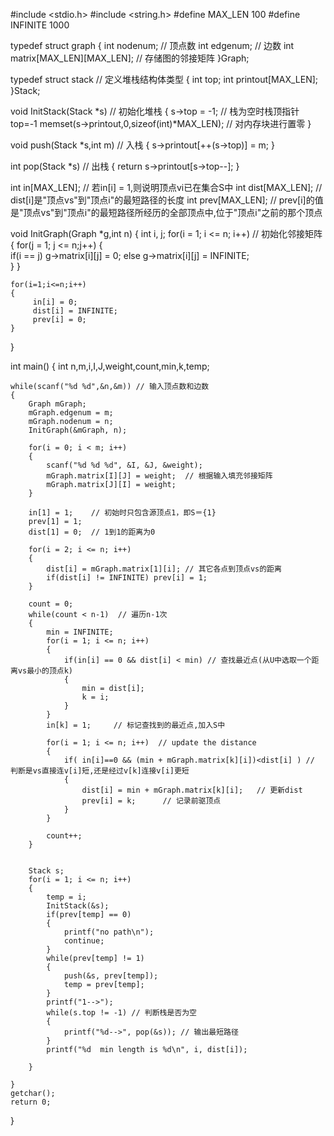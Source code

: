 #include <stdio.h> 
#include <string.h> 
#define MAX_LEN 100 
#define INFINITE 1000       

typedef struct graph 
{ 
    int nodenum;             // 顶点数
    int edgenum;             // 边数
    int matrix[MAX_LEN][MAX_LEN];  // 存储图的邻接矩阵
}Graph; 
 
typedef struct stack          // 定义堆栈结构体类型
{ 
    int  top; 
    int  printout[MAX_LEN]; 
}Stack; 
 
void InitStack(Stack *s)   // 初始化堆栈
{ 
    s->top = -1;            // 栈为空时栈顶指针top=-1
    memset(s->printout,0,sizeof(int)*MAX_LEN); // 对内存块进行置零
} 
 
void push(Stack *s,int m) // 入栈
{ 
    s->printout[++(s->top)] = m; 
} 
 
int pop(Stack *s)        // 出栈
{ 
    return s->printout[s->top--]; 
} 
 

int in[MAX_LEN];      // 若in[i] = 1,则说明顶点vi已在集合S中
int dist[MAX_LEN];    // dist[i]是"顶点vs"到"顶点i"的最短路径的长度
int prev[MAX_LEN];       // prev[i]的值是"顶点vs"到"顶点i"的最短路径所经历的全部顶点中,位于"顶点i"之前的那个顶点

void InitGraph(Graph *g,int n) 
{ 
    int i, j; 
    for(i = 1; i <= n; i++)     // 初始化邻接矩阵
    {
        for(j = 1; j <= n;j++) 
        {  
            if(i == j) g->matrix[i][j] = 0; 
            else  g->matrix[i][j] = INFINITE;      
        } 
    }
           
    for(i=1;i<=n;i++) 
    { 
         in[i] = 0; 
         dist[i] = INFINITE; 
         prev[i] = 0; 
    } 
} 


int main() 
{ 
    int n,m,i,I,J,weight,count,min,k,temp; 

    while(scanf("%d %d",&n,&m)) // 输入顶点数和边数
    { 
        Graph mGraph; 
        mGraph.edgenum = m; 
        mGraph.nodenum = n; 
        InitGraph(&mGraph, n); 

        for(i = 0; i < m; i++) 
        { 
            scanf("%d %d %d", &I, &J, &weight); 
            mGraph.matrix[I][J] = weight;  // 根据输入填充邻接矩阵
            mGraph.matrix[J][I] = weight;
        } 
         
        in[1] = 1;    // 初始时只包含源顶点1，即S＝{1}
        prev[1] = 1;
        dist[1] = 0;  // 1到1的距离为0
         
        for(i = 2; i <= n; i++) 
        { 
            dist[i] = mGraph.matrix[1][i]; // 其它各点到顶点vs的距离
            if(dist[i] != INFINITE) prev[i] = 1; 
        } 
         
        count = 0;
        while(count < n-1)  // 遍历n-1次
        { 
            min = INFINITE; 
            for(i = 1; i <= n; i++) 
            { 
                if(in[i] == 0 && dist[i] < min) // 查找最近点(从U中选取一个距离vs最小的顶点k)
                { 
                    min = dist[i]; 
                    k = i; 
                } 
            } 
            in[k] = 1;     // 标记查找到的最近点,加入S中
             
            for(i = 1; i <= n; i++)  // update the distance
            { 
                if( in[i]==0 && (min + mGraph.matrix[k][i])<dist[i] ) // 判断是vs直接连v[i]短,还是经过v[k]连接v[i]更短
                { 
                    dist[i] = min + mGraph.matrix[k][i];   // 更新dist
                    prev[i] = k;      // 记录前驱顶点 
                } 
            } 

            count++;  
        } 

         
        Stack s; 
        for(i = 1; i <= n; i++) 
        { 
            temp = i; 
            InitStack(&s); 
            if(prev[temp] == 0) 
            {  
                printf("no path\n"); 
                continue; 
            } 
            while(prev[temp] != 1) 
            { 
                push(&s, prev[temp]); 
                temp = prev[temp]; 
            } 
            printf("1-->"); 
            while(s.top != -1) // 判断栈是否为空 
            { 
                printf("%d-->", pop(&s)); // 输出最短路径
            } 
            printf("%d  min length is %d\n", i, dist[i]); 
             
        } 
 
    } 
    getchar();
    return 0; 
}